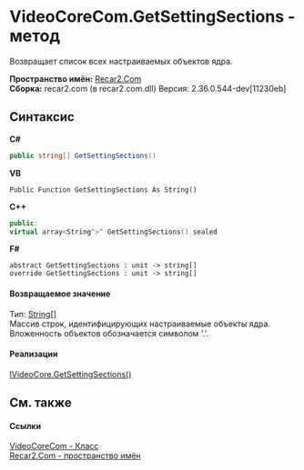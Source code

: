 # VideoCoreCom.GetSettingSections - метод
 

Возвращает список всех настраиваемых объектов ядра.

**Пространство имён:**&nbsp;<a href="68726a4f-5108-9c67-8918-cc6a6e73f216">Recar2.Com</a><br />**Сборка:**&nbsp;recar2.com (в recar2.com.dll) Версия: 2.36.0.544-dev[11230eb]

## Синтаксис

**C#**<br />
``` C#
public string[] GetSettingSections()
```

**VB**<br />
``` VB
Public Function GetSettingSections As String()
```

**C++**<br />
``` C++
public:
virtual array<String^>^ GetSettingSections() sealed
```

**F#**<br />
``` F#
abstract GetSettingSections : unit -> string[] 
override GetSettingSections : unit -> string[] 
```


#### Возвращаемое значение
Тип:&nbsp;<a href="http://msdn2.microsoft.com/ru-ru/library/s1wwdcbf" target="_blank">String</a>[]<br />Массив строк, идентифицирующих настраиваемые объекты ядра. Вложенность объектов обозначается символом '.'.

#### Реализации
<a href="cef59738-7a3c-08d3-a8b3-d249d13d551b">IVideoCore.GetSettingSections()</a><br />

## См. также


#### Ссылки
<a href="ccf26244-bb52-2173-a366-1022cb598c45">VideoCoreCom - Класс</a><br /><a href="68726a4f-5108-9c67-8918-cc6a6e73f216">Recar2.Com - пространство имён</a><br />